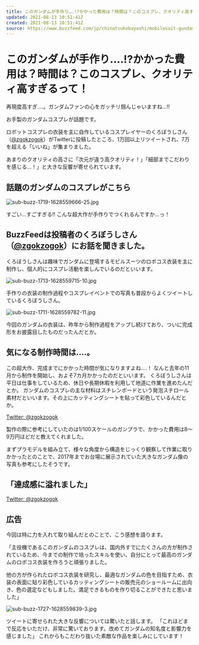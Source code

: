 ```yaml
---
title: このガンダムが手作り….!?かかった費用は？時間は？このコスプレ、クオリティ高すぎるって！
updated: 2021-08-13 10:51:41Z
created: 2021-08-13 10:51:41Z
source: https://www.buzzfeed.com/jp/chinatsukobayashi/mobilesuit-gundam
---
```


# このガンダムが手作り….!?かかった費用は？時間は？このコスプレ、クオリティ高すぎるって！

再現度高すぎ….。ガンダムファンの心をガッチリ掴んじゃいますね…!!

お手製のガンダムコスプレが話題です。

ロボットコスプレの衣装を主に自作しているコスプレイヤーのくろぼうしさん（[@zgokzogok](https://twitter.com/zgokzogok)）がTwitterに投稿したところ、1万回以上リツイートされ、7万を超える「いいね」が集まりました。

あまりのクオリティの高さに「次元が違う高クオリティ！」「細部までこだわりを感じる…！」と大きな反響が寄せられています。

## 話題のガンダムのコスプレがこちら

![sub-buzz-1719-1628559666-25.jpg](../_resources/sub-buzz-1719-1628559666-25.jpg)

すごい…すごすぎる!!
こんな超大作が手作りでつくれるんですか…っ！

## BuzzFeedは投稿者のくろぼうしさん（[@zgokzogok](https://twitter.com/zgokzogok)）にお話を聞きました。

くろぼうしさんは趣味でガンダムに登場するモビルスーツのロボコス衣装を主に制作し、個人的にコスプレ活動を楽しんでいるのだといいます。

![sub-buzz-1713-1628559715-10.jpg](../_resources/sub-buzz-1713-1628559715-10.jpg)

手作りの衣装の制作過程やコスプレイベントでの写真も普段からよくツイートしているくろぼうしさん。

![sub-buzz-1711-1628559782-11.jpg](../_resources/sub-buzz-1711-1628559782-11.jpg)

今回のガンダムの衣装は、昨年から制作過程をアップし続けており、ついに完成形をお披露目したものだったんだとか。

## 気になる制作時間は….。

この超大作、完成までにかかった時間が気になりますよね….！
なんと去年の11月から制作を開始し、およそ7カ月かかったのだといいます。
くろぼうしさんは平日は仕事をしているため、休日や長期休暇を利用して地道に作業を進めたんだとか。
ガンダムのコスプレの主な材料はスチレンボードという発泡スチロール素材だといいます。その上にカッティングシートを貼って彩色しているんだとか。

 [Twitter: @zgokzogok](https://twitter.com/zgokzogok/status/1422045457518268421)

製作の際に参考にしていたのは1/100スケールのガンプラで、かかった費用は8〜9万円ほどだと教えてくれました。

まずプラモデルを組み立て、様々な角度から構造をじっくり観察して作業に取りかかったとのことで、2017年までお台場に展示されていた大きなガンダム像の写真も参考にしたそうです。

## 「達成感に溢れました」

 [Twitter: @zgokzogok](https://twitter.com/zgokzogok/status/1422498133511081986)

## 広告

今回は特に力を入れて取り組んだとのことで、こう感想を語ります。

「主役機であるこのガンダムのコスプレは、国内外すでにたくさんの方が制作されているため、今までの制作で培ったスキルを使い、自分にとって最高のガンダムのロボコス衣装を作ろうと頑張りました。

他の方が作られたロボコス衣装を研究し、最適なガンダムの色を目指すため、衣装の表面に貼り彩色しているカッティングシートの販売元のショールームに出向き、色の選定などもしました。満足できるものを作り切ることができたと思いました」

![sub-buzz-1727-1628559839-3.jpg](../_resources/sub-buzz-1727-1628559839-3.jpg)

ツイートに寄せられた大きな反響については驚いたと話します。
「これほどまで反応をいただけ、非常に驚いております。改めてガンダムの知名度と影響力を感じました」
これからもこだわり抜いた素敵な作品を楽しみにしています！